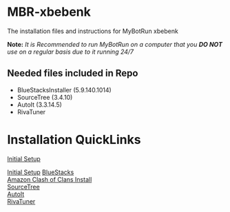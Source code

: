 # MBR-xbebenk
The installation files and instructions for MyBotRun xbebenk 

**Note:** *It is Recommended to run MyBotRun on a computer that you **DO NOT** use on a regular basis due to it running 24/7*

## Needed files included in Repo
* BlueStacksInstaller (5.9.140.1014)
* SourceTree (3.4.10)
* AutoIt (3.3.14.5)
* RivaTuner

# Installation QuickLinks
[Initial Setup](InitialSetup.md)

[Initial Setup](InitialSetup.md#sub-section)
[BlueStacks](#bluestacks)  
[Amazon Clash of Clans Install](#cocinstall)  
[SourceTree](#sourcetree)  
[AutoIt](#autoit)  
[RivaTuner](#rivatuner)  

